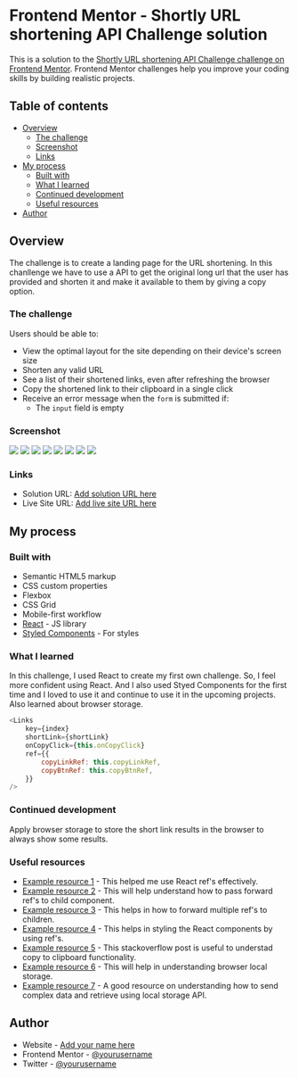 # Frontend Mentor - Shortly URL shortening API Challenge solution

This is a solution to the [Shortly URL shortening API Challenge challenge on Frontend Mentor](https://www.frontendmentor.io/challenges/url-shortening-api-landing-page-2ce3ob-G). Frontend Mentor challenges help you improve your coding skills by building realistic projects.

## Table of contents

-   [Overview](#overview)
    -   [The challenge](#the-challenge)
    -   [Screenshot](#screenshot)
    -   [Links](#links)
-   [My process](#my-process)
    -   [Built with](#built-with)
    -   [What I learned](#what-i-learned)
    -   [Continued development](#continued-development)
    -   [Useful resources](#useful-resources)
-   [Author](#author)

## Overview

The challenge is to create a landing page for the URL shortening. In this chanllenge we have to use a API to get the original long url that the user has provided and shorten it and make it available to them by giving a copy option.

### The challenge

Users should be able to:

-   View the optimal layout for the site depending on their device's screen size
-   Shorten any valid URL
-   See a list of their shortened links, even after refreshing the browser
-   Copy the shortened link to their clipboard in a single click
-   Receive an error message when the `form` is submitted if:
    -   The `input` field is empty

### Screenshot

![](./assets/desktop1.JPG)
![](./assets/desktop2.JPG)
![](./assets/desktop3.JPG)
![](./assets/desktop4.JPG)
![](./assets/mobile1.JPG)
![](./assets/mobile2.JPG)
![](./assets/mobile3.JPG)
![](./assets/mobile4.JPG)

### Links

-   Solution URL: [Add solution URL here](https://github.com/gowthamss/react-url-shortner)
-   Live Site URL: [Add live site URL here](https://gowthamss.github.io/react-url-shortner/)

## My process

### Built with

-   Semantic HTML5 markup
-   CSS custom properties
-   Flexbox
-   CSS Grid
-   Mobile-first workflow
-   [React](https://reactjs.org/) - JS library
-   [Styled Components](https://styled-components.com/) - For styles

### What I learned

In this challenge, I used React to create my first own challenge. So, I feel more confident using React. And I also used Styed Components for the first time and I loved to use it and continue to use it in the upcoming projects. Also learned about browser storage.

```js
<Links
    key={index}
    shortLink={shortLink}
    onCopyClick={this.onCopyClick}
    ref={{
        copyLinkRef: this.copyLinkRef,
        copyBtnRef: this.copyBtnRef,
    }}
/>
```

### Continued development

Apply browser storage to store the short link results in the browser to always show some results.

### Useful resources

-   [Example resource 1](https://reactjs.org/docs/refs-and-the-dom.html) - This helped me use React ref's effectively.
-   [Example resource 2](https://reactjs.org/docs/forwarding-refs.html) - This will help understand how to pass forward ref's to child component.
-   [Example resource 3](https://stackoverflow.com/questions/53561913/react-forwarding-multiple-refs) - This helps in how to forward multiple ref's to children.
-   [Example resource 4](https://stackoverflow.com/questions/39597804/how-i-can-use-refs-to-change-styling-class-in-reactjs) - This helps in styling the React components by using ref's.
-   [Example resource 5](https://stackoverflow.com/questions/39501289/in-reactjs-how-to-copy-text-to-clipboard) - This stackoverflow post is useful to understad copy to clipboard functionality.
-   [Example resource 6](https://developer.mozilla.org/en-US/docs/Web/API/Window/localStorage) - This will help in understanding browser local storage.
-   [Example resource 7](https://stackoverflow.com/questions/43762363/how-to-store-an-array-of-objects-in-local-storage) - A good resource on understanding how to send complex data and retrieve using local storage API.

## Author

-   Website - [Add your name here](https://www.your-site.com)
-   Frontend Mentor - [@yourusername](https://www.frontendmentor.io/profile/gowthamss)
-   Twitter - [@yourusername](https://www.twitter.com/@gowthamss)
